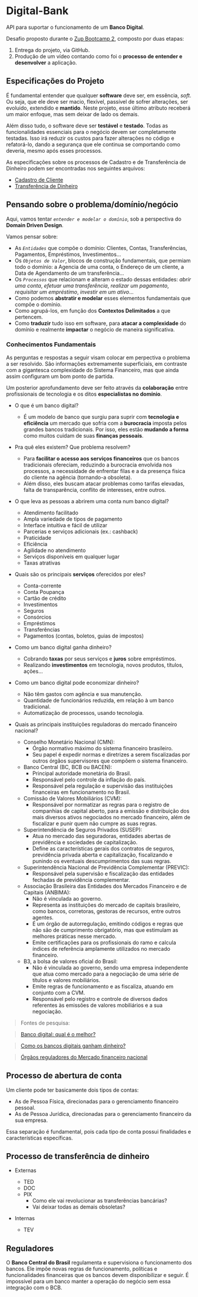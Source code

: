 # Digital-Bank

API para suportar o funcionamento de um **Banco Digital**.

Desafio proposto durante o [Zup Bootcamp 2](https://www.zup.com.br), composto por duas etapas:

1) Entrega do projeto, via GitHub.
2) Produção de um vídeo contando como foi o **processo de entender e desenvolver** a aplicação.


## Especificações do Projeto

É fundamental entender que qualquer **software** deve ser, em essência, *soft*. Ou seja, que ele deve ser macio, flexível, passível de sofrer alterações, ser evoluido, extendido e **mantido**. Neste projeto, esse último atributo receberá um maior enfoque, mas sem deixar de lado os demais.

Além disso tudo, o software deve ser **testável** e **testado**. Todas as funcionalidades essenciais para o negócio devem ser completamente testadas. Isso irá reduzir os custos para fazer alterações no código e refatorá-lo, dando a segurança que ele continua se comportando como deveria, mesmo após esses processos.

As especificações sobre os processos de Cadastro e de Transferência de Dinheiro podem ser encontradas nos seguintes arquivos:
- [Cadastro de Cliente](https://github.com/ZaqueuCavalcante/Digital-Bank/blob/main/CADASTRO.md)
- [Transferência de Dinheiro](https://github.com/ZaqueuCavalcante/Digital-Bank/blob/main/TRANSFERENCIA.md)


## Pensando sobre o problema/domínio/negócio

Aqui, vamos tentar *`entender e modelar o domínio`*, sob a perspectiva do **Domain Driven Design**.

Vamos pensar sobre:
- As *`Entidades`* que compõe o domínio: Clientes, Contas, Transferências, Pagamentos, Empréstimos, Investimentos...
- Os *`Objetos de Valor`*, blocos de construção fundamentais, que permiam todo o domínio: a Agencia de uma conta, o Endereço de um cliente, a Data de Agendamento de um transferência...
- Os *`Processos`* que relacionam e alteram o estado dessas entidades: *abrir uma conta*, *efetuar uma transferência*, *realizar um pagamento*, *requisitar um empréstimo*, *investir em um ativo*...
- Como podemos **abstratir e modelar** esses elementos fundamentais que compõe o domínio.
- Como agrupá-los, em função dos **Contextos Delimitados** a que pertencem.
- Como **traduzir** tudo isso em software, para **atacar a complexidade** do domínio e realmente **impactar** o negócio de maneira significativa.

### Conhecimentos Fundamentais

As perguntas e respostas a seguir visam colocar em perpectiva o problema a ser resolvido. São informações extremamente superficiais, em contraste com a gigantesca complexidade do Sistema Financeiro, mas que ainda assim configuram um bom ponto de partida.

Um posterior aprofundamento deve ser feito através da **colaboração** entre profissionais de tecnologia e os ditos **especialistas no domínio**.

- O que é um banco digital?
    - É um modelo de banco que surgiu para suprir com **tecnologia e eficiência** um mercado que sofria com a **burocracia** imposta pelos grandes bancos tradicionais. Por isso, eles estão **mudando a forma** como muitos cuidam de suas **finanças pessoais**.

- Pra quê eles existem? Que problema resolvem?
    - Para **facilitar o acesso aos serviços financeiros** que os bancos tradicionais ofereciam, reduzindo a burocracia envolvida nos processos, a necessidade de enfrentar filas e a da presença física do cliente na agência (tornando-a obsoleta).
    - Além disso, eles buscam atacar problemas como tarifas elevadas, falta de transparência, conflito de interesses, entre outros.

- O que leva as pessoas a abrirem uma conta num banco digital?
    - Atendimento facilitado
    - Ampla variedade de tipos de pagamento
    - Interface intuitiva e fácil de utilizar
    - Parcerias e serviços adicionais (ex.: cashback)
    - Praticidade
    - Eficiência
    - Agilidade no atendimento
    - Serviços disponíveis em qualquer lugar
    - Taxas atrativas

- Quais são os principais **serviços** oferecidos por eles?
    - Conta-corrente
    - Conta Poupança
    - Cartão de crédito
    - Investimentos
    - Seguros
    - Consórcios
    - Empréstimos
    - Transferências
    - Pagamentos (contas, boletos, guias de impostos)

- Como um banco digital ganha dinheiro?
    - Cobrando **taxas** por seus serviços e **juros** sobre empréstimos.
    - Realizando **investimentos** em tecnologia, novos produtos, títulos, ações...

- Como um banco digital pode economizar dinheiro?
    - Não têm gastos com agência e sua manutenção.
    - Quantidade de funcionários reduzida, em relação à um banco tradicional.
    - Automatização de processos, usando tecnologia.

- Quais as principais instituições reguladoras do mercado financeiro nacional?
    - Conselho Monetário Nacional (CMN):
        - Órgão normativo máximo do sistema financeiro brasileiro.
        - Seu papel é expedir normas e diretrizes a serem fiscalizadas por outros órgãos supervisores que compõem o sistema financeiro.
    - Banco Central (BC, BCB ou BACEN):
        - Principal autoridade monetária do Brasil.
        - Responsável pelo controle da inflação do país.
        - Responsável pela regulação e supervisão das instituições financeiras em funcionamento no Brasil.
    - Comissão de Valores Mobiliários (CVM):
        - Responsável por normatizar as regras para o registro de companhias de capital aberto, para a emissão e distribuição dos mais diversos ativos negociados no mercado financeiro, além de fiscalizar e punir quem não cumpre as suas regras.
    - Superintendência de Seguros Privados (SUSEP):
        - Atua no mercado das seguradoras, entidades abertas de previdência e sociedades de capitalização.
        - Define as características gerais dos contratos de seguros, previdência privada aberta e capitalização, fiscalizando e punindo os eventuais descumprimentos das suas regras.
    - Superintendência Nacional de Previdência Complementar (PREVIC):
        - Responsável pela supervisão e fiscalização das entidades fechadas de previdência complementar.
    - Associação Brasileira das Entidades dos Mercados Financeiro e de Capitais (ANBIMA):
        - Não é vinculada ao governo.
        - Representa as instituições do mercado de capitais brasileiro, como bancos, corretoras, gestoras de recursos, entre outros agentes.
        - É um órgão de autorregulação, emitindo códigos e regras que não são de cumprimento obrigatório, mas que estimulam as melhores práticas nesse mercado.
        - Emite certificações para os profissionais do ramo e calcula índices de referência amplamente utilizados no mercado financeiro.
    - B3, a bolsa de valores oficial do Brasil:
        - Não é vinculada ao governo, sendo uma empresa independente que atua como mercado para a negociação de uma série de títulos e valores mobiliários.
        - Emite regras de funcionamento e as fiscaliza, atuando em conjunto com a CVM.
        - Responsável pelo registro e controle de diversos dados referentes às emissões de valores mobiliários e a sua negociação.

> Fontes de pesquisa:

> [Banco digital: qual é o melhor?](https://blog.magnetis.com.br/bancos-digitais/)

> [Como os bancos digitais ganham dinheiro?](https://fintech.com.br/blog/fintech/como-bancos-digitais-ganham-dinheiro/)

> [Órgãos reguladores do Mercado financeiro nacional](https://www.parmais.com.br/blog/orgaos-reguladores-do-mercado-financeiro/)


## Processo de abertura de conta

Um cliente pode ter basicamente dois tipos de contas:
- As de Pessoa Física, direcionadas para o gerenciamento financeiro pessoal.
- As de Pessoa Jurídica, direcionadas para o gerenciamento financeiro da sua empresa.

Essa separação é fundamental, pois cada tipo de conta possui finalidades e características específicas.

## Processo de transferência de dinheiro

- Externas
    - TED
    - DOC
    - PIX
        - Como ele vai revolucionar as transferências bancárias?
        - Vai deixar todas as demais obsoletas?

- Internas
    - TEV

## Reguladores

O **Banco Central do Brasil** regulamenta e supervisiona o funcionamento dos bancos. Ele impõe novas regras de funcionamento, políticas e funcionalidades financeiras que os bancos devem disponibilizar e seguir. É impossível para um banco manter a operação do negócio sem essa integração com o BCB.
